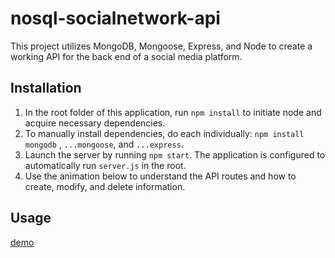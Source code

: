 # nosql-socialnetwork-api
This project utilizes MongoDB, Mongoose, Express, and Node to create a working API for the back end of a social media platform.

## Installation
1. In the root folder of this application, run `npm install` to initiate node and acquire necessary dependencies.
2. To manually install dependencies, do each individually: `npm install mongodb` , `...mongoose`, and `...express`.
3. Launch the server by running `npm start`. The application is configured to automatically run `server.js` in the root.
4. Use the animation below to understand the API routes and how to create, modify, and delete information.
 
 ## Usage
[demo](./demo.gif)